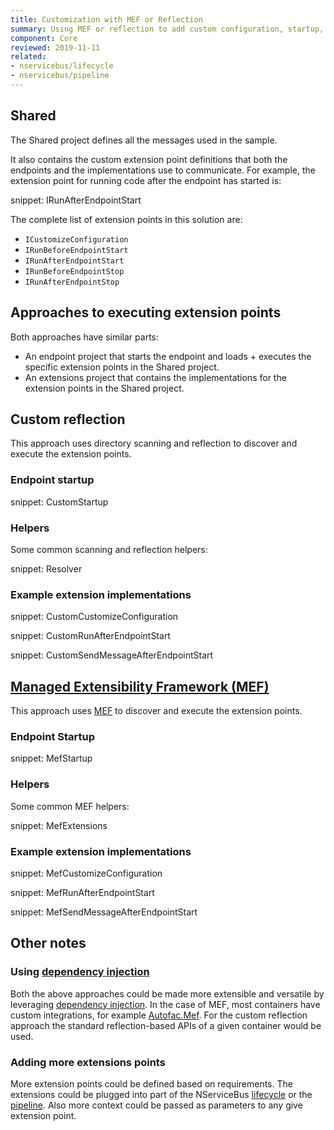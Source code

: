 ```yaml
---
title: Customization with MEF or Reflection
summary: Using MEF or reflection to add custom configuration, startup, and shutdown logic to NServiceBus.
component: Core
reviewed: 2019-11-11
related:
- nservicebus/lifecycle
- nservicebus/pipeline
---
```



## Shared

The Shared project defines all the messages used in the sample.

It also contains the custom extension point definitions that both the endpoints and the implementations use to communicate. For example, the extension point for running code after the endpoint has started is:

snippet: IRunAfterEndpointStart

The complete list of extension points in this solution are:

 * `ICustomizeConfiguration`
 * `IRunBeforeEndpointStart`
 * `IRunAfterEndpointStart`
 * `IRunBeforeEndpointStop`
 * `IRunAfterEndpointStop`


## Approaches to executing extension points

Both approaches have similar parts:

 * An endpoint project that starts the endpoint and loads + executes the specific extension points in the Shared project.
 * An extensions project that contains the implementations for the extension points in the Shared project.


## Custom reflection

This approach uses directory scanning and reflection to discover and execute the extension points.


### Endpoint startup

snippet: CustomStartup


### Helpers

Some common scanning and reflection helpers:

snippet: Resolver


### Example extension implementations

snippet: CustomCustomizeConfiguration

snippet: CustomRunAfterEndpointStart

snippet: CustomSendMessageAfterEndpointStart


## [Managed Extensibility Framework (MEF)](https://www.nuget.org/packages/System.Composition/)

This approach uses [MEF](https://www.nuget.org/packages/System.Composition/) to discover and execute the extension points.


### Endpoint Startup

snippet: MefStartup


### Helpers

Some common MEF helpers:

snippet: MefExtensions


### Example extension implementations

snippet: MefCustomizeConfiguration

snippet: MefRunAfterEndpointStart

snippet: MefSendMessageAfterEndpointStart


## Other notes


### Using [dependency injection](/nservicebus/dependency-injection/)

Both the above approaches could be made more extensible and versatile by leveraging [dependency injection](/nservicebus/dependency-injection/). In the case of MEF, most containers have custom integrations, for example [Autofac.Mef](https://docs.autofac.org/en/latest/integration/mef.html). For the custom reflection approach the standard reflection-based APIs of a given container would be used.


### Adding more extensions points

More extension points could be defined based on requirements. The extensions could be plugged into part of the NServiceBus [lifecycle](/nservicebus/lifecycle/) or the [pipeline](/nservicebus/pipeline/). Also more context could be passed as parameters to any give extension point.
